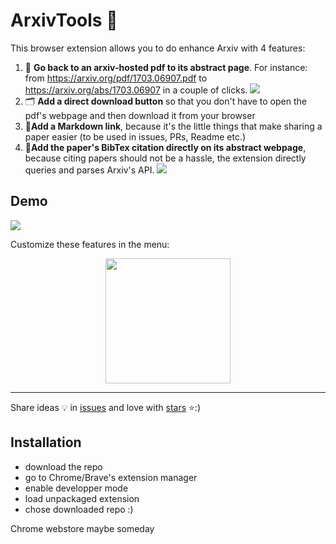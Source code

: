 # ArxivTools 🔨

This browser extension allows you to do enhance Arxiv with 4 features:

1. 📄 **Go back to an arxiv-hosted pdf to its abstract page**. For instance: from https://arxiv.org/pdf/1703.06907.pdf to https://arxiv.org/abs/1703.06907 in a couple of clicks.
![](https://github.com/vict0rsch/ArxivTools/blob/master/imgs/g.png?raw=true)
1. 🗂 **Add a direct download button** so that you don't have to open the pdf's webpage and then download it from your browser
2. 🔗**Add a Markdown link**, because it's the little things that make sharing a paper easier (to be used in issues, PRs, Readme etc.)
3. 🎫**Add the paper's BibTex citation directly on its abstract webpage**, because citing papers should not be a hassle, the extension directly queries and parses Arxiv's API.
![](https://github.com/vict0rsch/ArxivTools/blob/master/imgs/e.png?raw=true)

## Demo

![](https://github.com/vict0rsch/ArxivTools/blob/master/imgs/d.gif?raw=true)

Customize these features in the menu:

<p align="center">
<img src="https://github.com/vict0rsch/ArxivTools/blob/master/imgs/m.png?raw=true" width="200">
</p>

---

Share ideas 💡 in [issues](https://github.com/vict0rsch/ArxivTools/issues) and love with [stars](https://github.com/vict0rsch/ArxivTools/stargazers) ⭐️:)



## Installation

* download the repo
* go to Chrome/Brave's extension manager
* enable developper mode
* load unpackaged extension
* chose downloaded repo :)

Chrome webstore maybe someday
